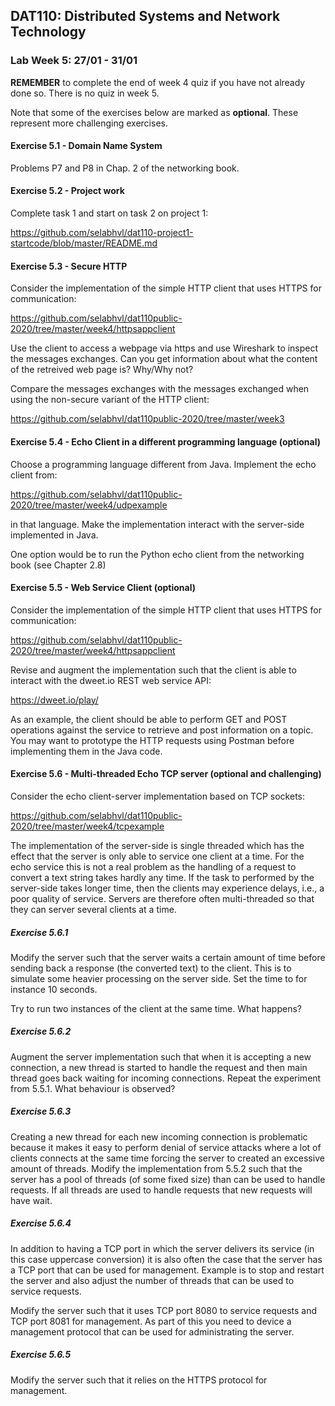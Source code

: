 ## DAT110: Distributed Systems and Network Technology

### Lab Week 5: 27/01 - 31/01

**REMEMBER** to complete the end of week 4 quiz if you have not already done so. There is no quiz in week 5.

Note that some of the exercises below are marked as **optional**. These represent more challenging exercises.

#### Exercise 5.1 - Domain Name System

Problems P7 and P8 in Chap. 2 of the networking book.

#### Exercise 5.2 - Project work

Complete task 1 and start on task 2 on project 1:

https://github.com/selabhvl/dat110-project1-startcode/blob/master/README.md

#### Exercise 5.3 - Secure HTTP

Consider the implementation of the simple HTTP client that uses HTTPS for communication:

https://github.com/selabhvl/dat110public-2020/tree/master/week4/httpsappclient

Use the client to access a webpage via https and use Wireshark to inspect the messages exchanges. Can you get information about what the content of the retreived web page is? Why/Why not?

Compare the messages exchanges with the messages exchanged when using the non-secure variant of the HTTP client:

https://github.com/selabhvl/dat110public-2020/tree/master/week3

#### Exercise 5.4 - Echo Client in a different programming language (optional)

Choose a programming language different from Java. Implement the echo client from:

https://github.com/selabhvl/dat110public-2020/tree/master/week4/udpexample

in that language. Make the implementation interact with the server-side implemented in Java.

One option would be to run the Python echo client from the networking book (see Chapter 2.8)

#### Exercise 5.5 - Web Service Client (optional)

Consider the implementation of the simple HTTP client that uses HTTPS for communication:

https://github.com/selabhvl/dat110public-2020/tree/master/week4/httpsappclient

Revise and augment the implementation such that the client is able to interact with the dweet.io REST web service API:

https://dweet.io/play/

As an example, the client should be able to perform GET and POST operations against the service to retrieve and post information on a topic. You may want to prototype the HTTP requests using Postman before implementing them in the Java code.

#### Exercise 5.6 - Multi-threaded Echo TCP server (optional and challenging)

Consider the echo client-server implementation based on TCP sockets:

https://github.com/selabhvl/dat110public-2020/tree/master/week4/tcpexample

The implementation of the server-side is single threaded which has the effect that the server is only able to service one client at a time. For the echo service this is not a real problem as the handling of a request to convert a text string takes hardly any time. If the task to performed by the server-side takes longer time, then the clients may experience delays, i.e., a poor quality of service. Servers are therefore often multi-threaded so that they can server several clients at a time.

##### Exercise 5.6.1

Modify the server such that the server waits a certain amount of time before sending back a response (the converted text) to the client. This is to simulate some heavier processing on the server side. Set the time to for instance 10 seconds.

Try to run two instances of the client at the same time. What happens?

##### Exercise 5.6.2

Augment the server implementation such that when it is accepting a new connection, a new thread is started to handle the request and then main thread goes back waiting for incoming connections. Repeat the experiment from 5.5.1. What behaviour is observed?

##### Exercise 5.6.3

Creating a new thread for each new incoming connection is problematic because it makes it easy to perform denial of service attacks where a lot of clients connects at the same time forcing the server to created an excessive amount of threads. Modify the implementation from 5.5.2 such that the server has a pool of threads (of some fixed size) than can be used to handle requests. If all threads are used to handle requests that new requests will have wait.

##### Exercise 5.6.4

In addition to having a TCP port in which the server delivers its service (in this case uppercase conversion) it is also often the case that the server has a TCP port that can be used for management. Example is to stop and restart the server and also adjust the number of threads that can be used to service requests.

Modify the server such that it uses TCP port 8080 to service requests and TCP port 8081 for management. As part of this you need to device a management protocol that can be used for administrating the server.

##### Exercise 5.6.5

Modify the server such that it relies on the HTTPS protocol for management.
